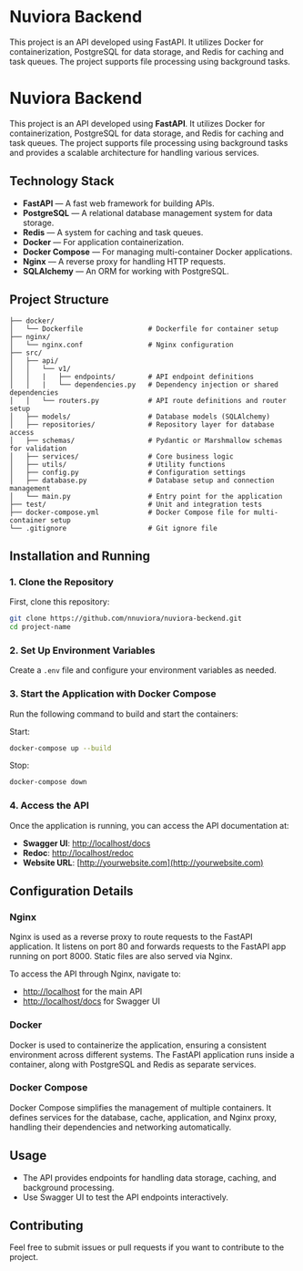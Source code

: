 # Nuviora Backend

This project is an API developed using FastAPI. It utilizes Docker for containerization, PostgreSQL for data storage, and Redis for caching and task queues. The project supports file processing using background tasks.

# Nuviora Backend

This project is an API developed using **FastAPI**. It utilizes Docker for containerization, PostgreSQL for data storage, and Redis for caching and task queues. The project supports file processing using background tasks and provides a scalable architecture for handling various services.

## Technology Stack
- **FastAPI** — A fast web framework for building APIs.
- **PostgreSQL** — A relational database management system for data storage.
- **Redis** — A system for caching and task queues.
- **Docker** — For application containerization.
- **Docker Compose** — For managing multi-container Docker applications.
- **Nginx** — A reverse proxy for handling HTTP requests.
- **SQLAlchemy** — An ORM for working with PostgreSQL.

## Project Structure

```plaintext
├── docker/
│   └── Dockerfile                # Dockerfile for container setup
├── nginx/
│   └── nginx.conf                # Nginx configuration
├── src/
│   ├── api/                      
│   │   └── v1/
│   │   |   ├── endpoints/        # API endpoint definitions
│   │   |   └── dependencies.py   # Dependency injection or shared dependencies
│   │   └── routers.py            # API route definitions and router setup
│   ├── models/                   # Database models (SQLAlchemy)
│   ├── repositories/             # Repository layer for database access
│   ├── schemas/                  # Pydantic or Marshmallow schemas for validation
│   ├── services/                 # Core business logic
│   ├── utils/                    # Utility functions
│   ├── config.py                 # Configuration settings
│   ├── database.py               # Database setup and connection management
│   └── main.py                   # Entry point for the application
├── test/                         # Unit and integration tests
├── docker-compose.yml            # Docker Compose file for multi-container setup
└── .gitignore                    # Git ignore file
```

## Installation and Running

### 1. Clone the Repository
First, clone this repository:

```bash
git clone https://github.com/nnuviora/nuviora-beckend.git
cd project-name
```

### 2. Set Up Environment Variables
Create a `.env` file and configure your environment variables as needed.

### 3. Start the Application with Docker Compose
Run the following command to build and start the containers:

Start: 
```bash
docker-compose up --build
```

Stop:
```bash
docker-compose down
```

### 4. Access the API
Once the application is running, you can access the API documentation at:

- **Swagger UI**: [http://localhost/docs](http://localhost/docs)
- **Redoc**: [http://localhost/redoc](http://localhost/redoc)
- **Website URL**: [http://yourwebsite.com](http://yourwebsite.com)

## Configuration Details

### Nginx
Nginx is used as a reverse proxy to route requests to the FastAPI application. It listens on port 80 and forwards requests to the FastAPI app running on port 8000. Static files are also served via Nginx.

To access the API through Nginx, navigate to:
- [http://localhost](http://localhost) for the main API
- [http://localhost/docs](http://localhost/docs) for Swagger UI

### Docker
Docker is used to containerize the application, ensuring a consistent environment across different systems. The FastAPI application runs inside a container, along with PostgreSQL and Redis as separate services.

### Docker Compose
Docker Compose simplifies the management of multiple containers. It defines services for the database, cache, application, and Nginx proxy, handling their dependencies and networking automatically.

## Usage
- The API provides endpoints for handling data storage, caching, and background processing.
- Use Swagger UI to test the API endpoints interactively.

## Contributing
Feel free to submit issues or pull requests if you want to contribute to the project.
